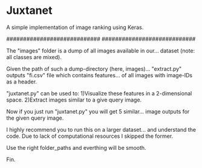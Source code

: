 # Juxtanet
A simple implementation of image ranking using Keras.

############################       ############################

The "images" folder is a dump of all images available in our...
dataset (note: all  classes are mixed).

Given the path of such a dump-directory (here, images)...
"extract.py" outputs "fi.csv" file which contains features...
of all images with image-IDs as a header.

"juxtanet.py" can be used to:
1)Visualize these features in a 2-dimensional space.
2)Extract images similar to a give query image.

Now if you just run "juxtanet.py" you will get 5 similar...
image outputs for the given query image.

I highly recommend you to run this on a larger dataset...
and understand the code.
Due to lack of computational resources I skipped the former.

Use the right folder_paths and everthing will be smooth.

Fin.
